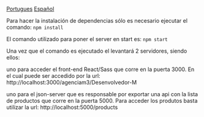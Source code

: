 [Portugues](/doc/pt-br.md)
[Español](/doc/es.md)

Para hacer la instalación de dependencias sólo es necesario ejecutar el comando: `npm install`

El comando utilizado para poner el server en start es: `npm start`

Una vez que el comando es ejecutado el levantará 2 servidores, siendo ellos:

uno para acceder el front-end React/Sass que corre en la puerta 3000. En el cual puede ser accedido por la url: http://localhost:3000/agenciam3/Desenvolvedor-M

uno para el json-server que es responsable por exportar una api con la lista de productos que corre en la puerta 5000. Para acceder los produtos basta utilizar la url: http://localhost:5000/products


